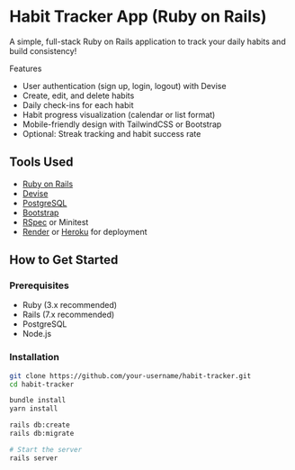 # Habit Tracker App (Ruby on Rails)

A simple, full-stack Ruby on Rails application to track your daily habits and build consistency!

Features

- User authentication (sign up, login, logout) with Devise
- Create, edit, and delete habits
- Daily check-ins for each habit
- Habit progress visualization (calendar or list format)
- Mobile-friendly design with TailwindCSS or Bootstrap
- Optional: Streak tracking and habit success rate

## Tools Used

- [Ruby on Rails](https://rubyonrails.org/)
- [Devise](https://github.com/heartcombo/devise)
- [PostgreSQL](https://www.postgresql.org/)
- [Bootstrap](https://getbootstrap.com/)
- [RSpec](https://rspec.info/) or Minitest
- [Render](https://render.com/) or [Heroku](https://www.heroku.com/) for deployment

## How to Get Started

### Prerequisites

- Ruby (3.x recommended)
- Rails (7.x recommended)
- PostgreSQL
- Node.js

### Installation

```bash
git clone https://github.com/your-username/habit-tracker.git
cd habit-tracker

bundle install
yarn install

rails db:create
rails db:migrate

# Start the server
rails server
